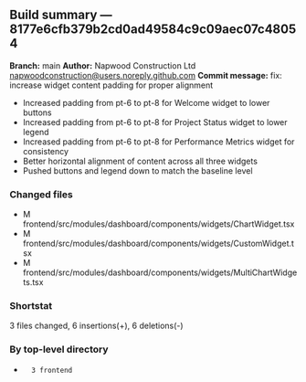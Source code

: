 ## Build summary — 8177e6cfb379b2cd0ad49584c9c09aec07c48054

**Branch:** main
**Author:** Napwood Construction Ltd <napwoodconstruction@users.noreply.github.com>
**Commit message:** fix: increase widget content padding for proper alignment

- Increased padding from pt-6 to pt-8 for Welcome widget to lower buttons
- Increased padding from pt-6 to pt-8 for Project Status widget to lower legend
- Increased padding from pt-6 to pt-8 for Performance Metrics widget for consistency
- Better horizontal alignment of content across all three widgets
- Pushed buttons and legend down to match the baseline level

### Changed files
 - M	frontend/src/modules/dashboard/components/widgets/ChartWidget.tsx
 - M	frontend/src/modules/dashboard/components/widgets/CustomWidget.tsx
 - M	frontend/src/modules/dashboard/components/widgets/MultiChartWidgets.tsx

### Shortstat
 3 files changed, 6 insertions(+), 6 deletions(-)

### By top-level directory
 -       3 frontend
